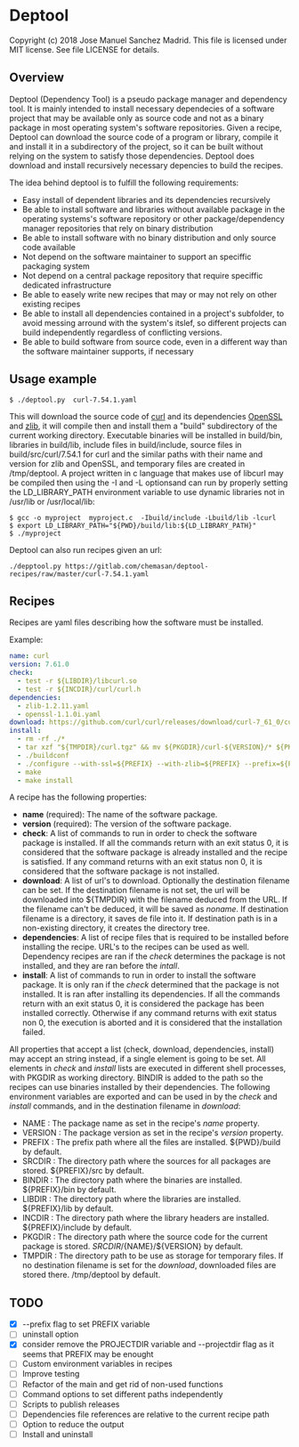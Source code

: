 Deptool
============
Copyright (c) 2018 Jose Manuel Sanchez Madrid. This file is licensed under MIT license. See file LICENSE for details.

## Overview
Deptool (Dependency Tool) is a pseudo package manager and dependency tool. It is mainly intended to install necessary dependecies of a software project that may be available only as source code and not as a binary package in most operating system's software repositories. Given a recipe, Deptool can download the source code of a program or library, compile it and install it in a subdirectory of the project, so it can be built without relying on the system to satisfy those dependencies. Deptool does download and install recursively necessary depencies to build the recipes.

The idea behind deptool is to fulfill the following requirements:
 - Easy install of dependent libraries and its dependencies recursively
 - Be able to install software and libraries without available package in the operating systems's software repository or other package/dependency manager repositories that rely on binary distribution
 - Be able to install software with no binary distribution and only source code available
 - Not depend on the software maintainer to support an speciffic packaging system
 - Not depend on a central package repository that require speciffic dedicated infrastructure
 - Be able to easely write new recipes that may or may not rely on other existing recipes
 - Be able to install all dependencies contained in a project's subfolder, to avoid messing arround with the system's itslef, so different projects can build independently regardless of conflicting versions. 
 - Be able to build software from source code, even in a different way than the software maintainer supports, if necessary

## Usage example
```
$ ./deptool.py  curl-7.54.1.yaml
```
This will download the source code of [curl](https://curl.haxx.se/) and its dependencies [OpenSSL](https://www.openssl.org/) and  [zlib](https://zlib.net/), it will compile then and install them a "build" subdirectory of the current working directory. Executable binaries will be installed in build/bin, libraries in build/lib, include files in build/include, source files in build/src/curl/7.54.1 for curl and the similar paths with their name and version for zlib and OpenSSL, and temporary files are created in /tmp/deptool.
A project written in c language that makes use of libcurl may be compiled then using the -I and -L optionsand can run by properly setting the LD\_LIBRARY\_PATH environment variable to use dynamic libraries not in /usr/lib or /usr/local/lib:
```
$ gcc -o myproject  myproject.c  -Ibuild/include -Lbuild/lib -lcurl
$ export LD_LIBRARY_PATH="${PWD}/build/lib:${LD_LIBRARY_PATH}"
$ ./myproject
```

Deptool can also run recipes given an url:
```
./depptool.py https://gitlab.com/chemasan/deptool-recipes/raw/master/curl-7.54.1.yaml
```

## Recipes
Recipes are yaml files describing how the software must be installed.

Example:
```yaml
name: curl
version: 7.61.0
check:
  - test -r ${LIBDIR}/libcurl.so
  - test -r ${INCDIR}/curl/curl.h
dependencies:
  - zlib-1.2.11.yaml
  - openssl-1.1.0i.yaml
download: https://github.com/curl/curl/releases/download/curl-7_61_0/curl-7.61.0.tar.gz  ${TMPDIR}/curl.tgz
install:
  - rm -rf ./*
  - tar xzf "${TMPDIR}/curl.tgz" && mv ${PKGDIR}/curl-${VERSION}/* ${PKGDIR}/
  - ./buildconf
  - ./configure --with-ssl=${PREFIX} --with-zlib=${PREFIX} --prefix=${PREFIX}
  - make
  - make install
```

A recipe has the following properties:
 - **name** (required): The name of the software package.
 - **version** (required): The version of the software package.
 - **check**: A list of commands to run in order to check the software package is installed. If all the commands return with an exit status 0, it is considered that the software package is already installed and the recipe is satisfied. If any command returns with an exit status non 0, it is considered that the software package is not installed.
 - **download**: A list of url's to download. Optionally the destination filename can be set. If the destination filename is not set, the url will be downloaded into ${TMPDIR} with the filename deduced from the URL. If the filename can't be deduced, it will be saved as _noname_. If destination filename is a directory, it saves de file into it. If destination path is in a non-existing directory, it creates the directory tree.
 - **dependencies**: A list of recipe files that is required to be installed before installing the recipe. URL's to the recipes can be used as well. Dependency recipes are ran if the _check_ determines the package is not installed, and they are ran before the _intall_.
 - **install**: A list of commands to run in order to install the software package. It is only ran if the _check_ determined that the package is not installed. It is ran after installing its dependencies. If all the commands return with an exit status 0, it is considered the package has been installed correctly. Otherwise if any command returns with exit status non 0, the execution is aborted and it is considered that the installation failed.

All properties that accept a list (check, download, dependencies, install) may accept an string instead, if a single element is going to be set.
All elements in _check_ and _install_ lists are executed in different shell processes, with PKGDIR as working directory.
BINDIR is added to the path so the recipes can use binaries installed by their dependencies.
The following environment variables are exported and can be used in by the _check_ and _install_ commands, and in the destination filename in _download_:
 - NAME : The package name as set in the recipe's _name_ property.
 - VERSION : The package version as set in the recipe's _version_ property.
 - PREFIX : The prefix path where all the files are installed. ${PWD}/build by default.
 - SRCDIR : The directory path where the sources for all packages are stored. ${PREFIX}/src by default.
 - BINDIR : The directory path where the binaries are installed. ${PREFIX}/bin by default.
 - LIBDIR : The directory path where the libraries are installed. ${PREFIX}/lib by default.
 - INCDIR : The directory path where the library headers are installed. ${PREFIX}/include by default.
 - PKGDIR : The directory path where the source code for the current package is stored. ${SRCDIR}/${NAME}/${VERSION} by default.
 - TMPDIR : The directory path to be use as storage for temporary files. If no destination filename is set for the _download_, downloaded files are stored there. /tmp/deptool by default.

## TODO
 - [X] --prefix flag to set PREFIX variable
 - [ ] uninstall option
 - [X] consider remove the PROJECTDIR variable and --projectdir flag as it seems that PREFIX may be enought
 - [ ] Custom environment variables in recipes
 - [ ] Improve testing
 - [ ] Refactor of the main and get rid of non-used functions
 - [ ] Command options to set different paths independently
 - [ ] Scripts to publish releases
 - [ ] Dependencies file references are relative to the current recipe path
 - [ ] Option to reduce the output
 - [ ] Install and uninstall
